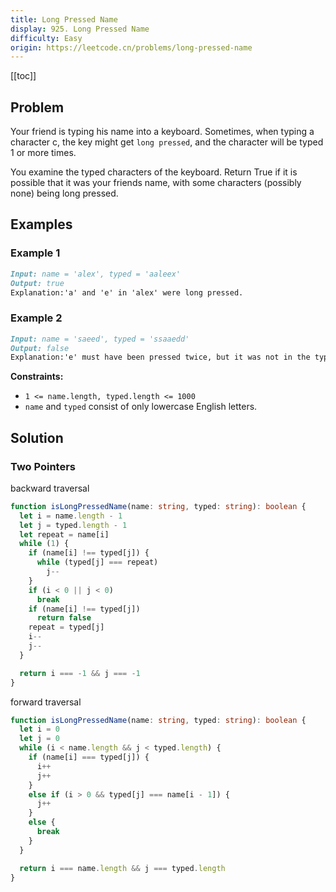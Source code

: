 ```yaml
---
title: Long Pressed Name
display: 925. Long Pressed Name
difficulty: Easy
origin: https://leetcode.cn/problems/long-pressed-name
---
```


[[toc]]

## Problem

Your friend is typing his name into a keyboard. Sometimes, when typing a character c, the key might get `long pressed`, and the character will be typed 1 or more times.

You examine the typed characters of the keyboard. Return True if it is possible that it was your friends name, with some characters (possibly none) being long pressed.

## Examples

### Example 1

```md
Input: name = 'alex', typed = 'aaleex'
Output: true
Explanation:'a' and 'e' in 'alex' were long pressed.
```

### Example 2

```md
Input: name = 'saeed', typed = 'ssaaedd'
Output: false
Explanation:'e' must have been pressed twice, but it was not in the typed output.
```

**Constraints:**

- `1 <= name.length, typed.length <= 1000`
- `name` and `typed` consist of only lowercase English letters.

## Solution

### Two Pointers

backward traversal

```ts
function isLongPressedName(name: string, typed: string): boolean {
  let i = name.length - 1
  let j = typed.length - 1
  let repeat = name[i]
  while (1) {
    if (name[i] !== typed[j]) {
      while (typed[j] === repeat)
        j--
    }
    if (i < 0 || j < 0)
      break
    if (name[i] !== typed[j])
      return false
    repeat = typed[j]
    i--
    j--
  }

  return i === -1 && j === -1
}
```

forward traversal

```ts
function isLongPressedName(name: string, typed: string): boolean {
  let i = 0
  let j = 0
  while (i < name.length && j < typed.length) {
    if (name[i] === typed[j]) {
      i++
      j++
    }
    else if (i > 0 && typed[j] === name[i - 1]) {
      j++
    }
    else {
      break
    }
  }

  return i === name.length && j === typed.length
}
```

